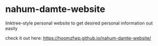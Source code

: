 # nahum-damte-website
linktree-style personal website to get desired personal information out easily

check it out here: https://hoomzfwp.github.io/nahum-damte-website/
